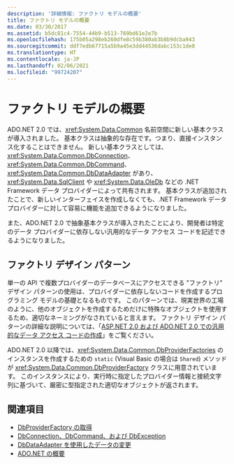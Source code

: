 ```yaml
---
description: '詳細情報: ファクトリ モデルの概要'
title: ファクトリ モデルの概要
ms.date: 03/30/2017
ms.assetid: b5dc81c4-7554-44b9-b513-769bd61e2e7b
ms.openlocfilehash: 175b05a298eb260dfe8c59b380ab3b8b9dcba943
ms.sourcegitcommit: ddf7edb67715a5b9a45e3dd44536dabc153c1de0
ms.translationtype: HT
ms.contentlocale: ja-JP
ms.lasthandoff: 02/06/2021
ms.locfileid: "99724207"
---
```

# <a name="factory-model-overview"></a>ファクトリ モデルの概要

ADO.NET 2.0 では、<xref:System.Data.Common> 名前空間に新しい基本クラスが導入されました。 基本クラスは抽象的な存在です。つまり、直接インスタンス化することはできません。 新しい基本クラスとしては、<xref:System.Data.Common.DbConnection>、<xref:System.Data.Common.DbCommand>、<xref:System.Data.Common.DbDataAdapter> があり、<xref:System.Data.SqlClient> や <xref:System.Data.OleDb> などの .NET Framework データ プロバイダーによって共有されます。 基本クラスが追加されたことで、新しいインターフェイスを作成しなくても、.NET Framework データ プロバイダーに対して容易に機能を追加できるようになりました。  
  
 また、ADO.NET 2.0 で抽象基本クラスが導入されたことにより、開発者は特定のデータ プロバイダーに依存しない汎用的なデータ アクセス コードを記述できるようになりました。  
  
## <a name="the-factory-design-pattern"></a>ファクトリ デザイン パターン  

 単一の API で複数プロバイダーのデータベースにアクセスできる "ファクトリ" デザイン パターンの使用は、プロバイダーに依存しないコードを作成するプログラミング モデルの基礎となるものです。 このパターンでは、現実世界の工場のように、他のオブジェクトを作成するためだけに特殊なオブジェクトを使用するため、適切なネーミングがなされていると言えます。 ファクトリ デザイン パターンの詳細な説明については、「[ASP.NET 2.0 および ADO.NET 2.0 での汎用的なデータ アクセス コードの作成](/previous-versions/dotnet/articles/ms971499(v=msdn.10))」をご覧ください。
  
 ADO.NET 2.0 以降では、<xref:System.Data.Common.DbProviderFactories> のインスタンスを作成するための `static` (Visual Basic の場合は `Shared`) メソッドが <xref:System.Data.Common.DbProviderFactory> クラスに用意されています。 このインスタンスにより、実行時に指定したプロバイダー情報と接続文字列に基づいて、厳密に型指定された適切なオブジェクトが返されます。  
  
## <a name="see-also"></a>関連項目

- [DbProviderFactory の取得](obtaining-a-dbproviderfactory.md)
- [DbConnection、DbCommand、および DbException](dbconnection-dbcommand-and-dbexception.md)
- [DbDataAdapter を使用したデータの変更](modifying-data-with-a-dbdataadapter.md)
- [ADO.NET の概要](ado-net-overview.md)
